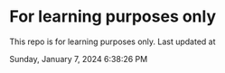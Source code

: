 # For learning purposes only
This repo is for learning purposes only.
Last updated at

Sunday, January 7, 2024 6:38:26 PM

